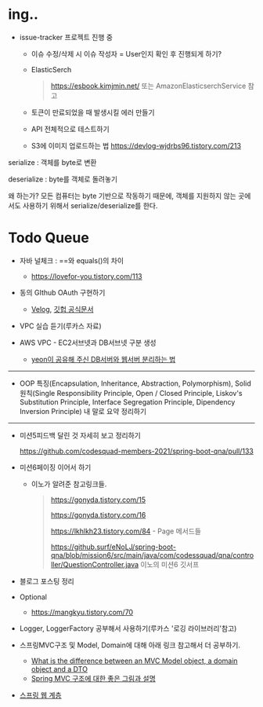 # ing..

- issue-tracker 프로젝트 진행 중

  - 이슈 수정/삭제 시 이슈 작성자  = User인지 확인 후 진행되게 하기?

  - ElasticSerch 

    >  https://esbook.kimjmin.net/ 또는 AmazonElasticserchService 참고

  - 토큰이 만료되었을 때 발생시킬 에러 만들기

  - API 전체적으로 테스트하기
  
  - S3에 이미지 업로드하는 법 https://devlog-wjdrbs96.tistory.com/213

serialize : 객체를 byte로 변환

deserialize : byte를 객체로 돌려놓기

왜 하는가? 모든 컴퓨터는 byte 기반으로 작동하기 때문에, 객체를 지원하지 않는 곳에서도 사용하기 위해서 serialize/deserialize를 한다.

# Todo Queue

- 자바 널체크 : ==와 equals()의 차이
  - https://lovefor-you.tistory.com/113
- 동의 GIthub OAuth 구현하기
  - [Velog](https://velog.io/@d-h-k/Oauth-%EC%B0%8D%EB%A8%B9%ED%95%B4%EB%B3%B4%EA%B8%B0-with-POSTMAN%EC%8B%A4%EC%8A%B5), [깃헙 공식문서](https://docs.github.com/en/developers/apps/building-oauth-apps/authorizing-oauth-apps)
- VPC 실습 듣기(루카스 자료)


- AWS VPC - EC2서브넷과 DB서브넷 구분 생성
  - [yeon이 공유해 주신 DB서버와 웹서버 분리하는 법](https://velog.io/@yeon/public-subnet%EA%B3%BC-private-subnet%EC%97%90-%EC%9B%B9%EC%84%9C%EB%B2%84%EC%99%80-%EB%8D%B0%EC%9D%B4%ED%84%B0%EB%B2%A0%EC%9D%B4%EC%8A%A4-%EB%B6%84%EB%A6%AC%ED%95%B4%EC%84%9C-%EB%B0%B0%ED%8F%AC%ED%95%98%EA%B8%B0)


---

- OOP 특징(Encapsulation, Inheritance, Abstraction, Polymorphism),
  Solid원칙(Single Responsibility Principle, Open / Closed Principle, Liskov's Substitution Principle, Interface Segregation Principle, Dipendency Inversion Principle) 내 말로 요약 정리하기

---

- 미션5피드백 달린 것 자세히 보고 정리하기

  https://github.com/codesquad-members-2021/spring-boot-qna/pull/133

- 미션6페이징 이어서 하기

  - 이노가 알려준 참고링크들.

    >https://gonyda.tistory.com/15
    >
    >https://gonyda.tistory.com/16
    >
    >https://lkhlkh23.tistory.com/84 - Page 메서드들
    >
    >https://github.surf/eNoLJ/spring-boot-qna/blob/mission6/src/main/java/com/codessquad/qna/controller/QuestionController.java 이노의 미션6 깃서프

- 블로그 포스팅 정리

- Optional

  - https://mangkyu.tistory.com/70 

- Logger, LoggerFactory 공부해서 사용하기(루카스 '로깅 라이브러리'참고)

- 스프링MVC구조 및 Model, Domain에 대해 아래 링크 참고해서 더 공부하기.

  - [What is the difference between an MVC Model object, a domain object and a DTO](https://stackoverflow.com/questions/3853749/what-is-the-difference-between-an-mvc-model-object-a-domain-object-and-a-dto)
  - [Spring MVC 구조에 대한 좋은 그림과 설명](https://justforchangesake.wordpress.com/2014/05/07/spring-mvc-request-life-cycle/)

- [스프링 웹 계층](https://www.petrikainulainen.net/software-development/design/understanding-spring-web-application-architecture-the-classic-way/)

